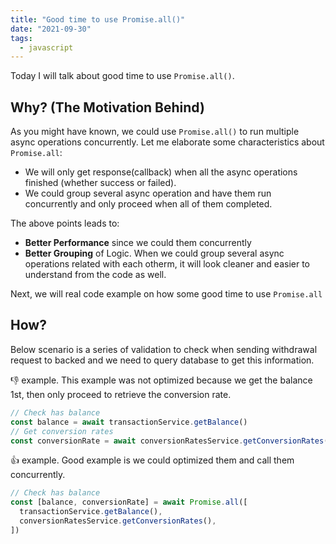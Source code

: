 ```yaml
---
title: "Good time to use Promise.all()"
date: "2021-09-30"
tags:
  - javascript
---
```


Today I will talk about good time to use `Promise.all()`.

## Why? (The Motivation Behind)

As you might have known, we could use `Promise.all()` to run multiple async operations concurrently. Let me elaborate some characteristics about `Promise.all`:

- We will only get response(callback) when all the async operations finished (whether success or failed).
- We could group several async operation and have them run concurrently and only proceed when all of them completed.

The above points leads to:

- **Better Performance** since we could them concurrently
- **Better Grouping** of Logic. When we could group several async operations related with each otherm, it will look cleaner and easier to understand from the code as well.

Next, we will real code example on how some good time to use `Promise.all`

## How?

Below scenario is a series of validation to check when sending withdrawal request to backed and we need to query database to get this information.

👎 example. This example was not optimized because we get the balance 1st, then only proceed to retrieve the conversion rate.

```js
// Check has balance
const balance = await transactionService.getBalance()
// Get conversion rates
const conversionRate = await conversionRatesService.getConversionRates()
```

👍 example. Good example is we could optimized them and call them concurrently.

```js
// Check has balance
const [balance, conversionRate] = await Promise.all([
  transactionService.getBalance(),
  conversionRatesService.getConversionRates(),
])
```
